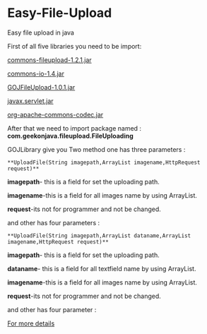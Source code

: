 Easy-File-Upload
================

Easy file upload in java

First of all five libraries you need to be import:
  
  [commons-fileupload-1.2.1.jar](https://sites.google.com/site/gojfileupload/easy-way-to-upload-file-in-java/commons-fileupload-1.2.1.jar)
  
  [commons-io-1.4.jar](https://sites.google.com/site/gojfileupload/easy-way-to-upload-file-in-java/commons-io-1.4.jar)
  
  [GOJFileUpload-1.0.1.jar](https://sites.google.com/site/gojfileupload/easy-way-to-upload-file-in-java/GOJFileUpload-1.0.1.jar)
  
  [javax.servlet.jar](https://sites.google.com/site/gojfileupload/easy-way-to-upload-file-in-java/javax.servlet.jar)
  
  [org-apache-commons-codec.jar](https://sites.google.com/site/gojfileupload/easy-way-to-upload-file-in-java/org-apache-commons-codec.jar)
  
After that we need to import package named : **com.geekonjava.fileupload.FileUploading**

GOJLibrary give you Two method one has three parameters :

	**UploadFile(String imagepath,ArrayList imagename,HttpRequest request)**
	
  **imagepath**- this is a field for set the uploading path.
  
  **imagename**-this is a field for all images name by using ArrayList.
  
  **request**-its not for programmer and not be changed.
  
and other has four parameters :

	**UploadFile(String imagepath,ArrayList dataname,ArrayList imagename,HttpRequest request)**
	
  **imagepath**- this is a field for set the uploading path.
  
  **dataname**- this is a field for all textfield name by using ArrayList.
  
  **imagename**-this is a field for all images name by using ArrayList.
  
  **request**-its not for programmer and not be changed.
  
and other has four parameter :
  
  
[For more details](http://geekonjava.blogspot.com/2014/09/how-to-upload-file-in-java-using.html)
  
